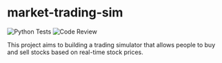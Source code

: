 # market-trading-sim

![Python Tests](https://github.com/cooperbrindle/marketStack/actions/workflows/CI.yml/badge.svg)
![Code Review](https://github.com/cooperbrindle/marketStack/actions/workflows/codeql-analysis.yml/badge.svg)


This project aims to building a trading simulator that allows people to buy and sell stocks based on real-time stock prices.
